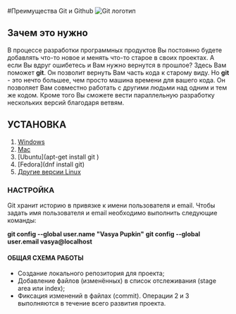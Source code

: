 #Преимущества Git  и Github
![Git логотип](http://www.philipotoole.com/wp-content/uploads/2010/02/git-logo.png)
## Зачем это нужно
В процессе разработки программных продуктов Вы постоянно будете добавлять что-то новое и менять что-то старое в своих проектах.
А если Вы вдруг ошибетесь и Вам нужно вернутся в прошлое? Здесь Вам поможет **git**. Он позволит вернуть Вам часть кода к старому виду.
Но **git** - это нечто большее, чем просто машина времени для вашего кода. Он позволяет Вам совместно работать с другими людьми над одним и тем же кодом.
Кроме того Вы сможете вести параллельную разработку нескольких версий благодаря ветвям.
## УСТАНОВКА 
1. [Windows](https://git-scm.com/download/win)
1. [Mac](https://git-scm.com/download/mac)
1. [Ubuntu](apt-get install git )
1. [Fedora](dnf install git) 
1. [Другие версии Linux](https://git-scm.com/download/linux)

### НАСТРОЙКА 
Git хранит историю в привязке к имени пользователя и email. Чтобы задать имя пользователя и     email необходимо выполнить следующие команды: 

**git config --global user.name "Vasya Pupkin"**
 **git config --global user.email vasya@localhost** 

#### ОБЩАЯ СХЕМА РАБОТЫ
* Создание локального репозитория для проекта;
* Добавление файлов (изменённых) в список отслеживания (stage area
или index);
* Фиксация изменений в файлах (commit).
Операции 2 и 3 выполняются в течение всего развития проекта.

